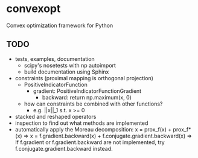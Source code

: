 convexopt
=========

Convex optimization framework for Python

TODO
----

- tests, examples, documentation
  - scipy's nosetests with np autoimport
  - build documentation using Sphinx
- constraints (proximal mapping is orthogonal projection)
  - PositiveIndicatorFunction
    - gradient: PositiveIndicatorFunctionGradient
      - backward: return np.maximum(x, 0)
  - how can constraints be combined with other functions?
    - e.g. ||x||_1 s.t. x >= 0
- stacked and reshaped operators
- inspection to find out what methods are implemented
- automatically apply the Moreau decomposition:
  x = prox_f(x) + prox_f*(x)
  => x = f.gradient.backward(x) + f.conjugate.gradient.backward(x)
  => If f.gradient or f.gradient.backward are not implemented, try
     f.conjugate.gradient.backward instead.
